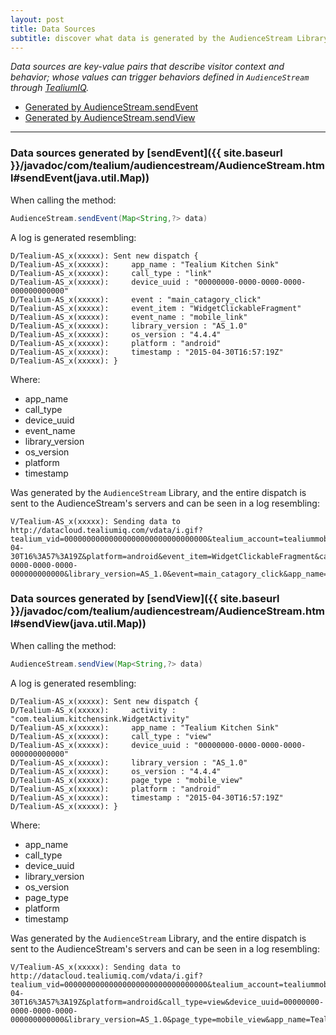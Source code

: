 ```yaml
---
layout: post
title: Data Sources
subtitle: discover what data is generated by the AudienceStream Library  
---
```


*Data sources are key-value pairs that describe visitor context and behavior; whose values can trigger behaviors defined in ```AudienceStream``` through [TealiumIQ](https://my.tealiumiq.com).*

* [Generated by AudienceStream.sendEvent](data-sources.html#send-event)
* [Generated by AudienceStream.sendView](data-sources.html#send-view)

<hr/>

<!--more-->

### <a id="send-event"></a>Data sources generated by [sendEvent]({{ site.baseurl }}/javadoc/com/tealium/audiencestream/AudienceStream.html#sendEvent(java.util.Map))

When calling the method:
 
```java
AudienceStream.sendEvent(Map<String,?> data)
```

A log is generated resembling: 

```
D/Tealium-AS_x(xxxxx): Sent new dispatch {
D/Tealium-AS_x(xxxxx):     app_name : "Tealium Kitchen Sink"
D/Tealium-AS_x(xxxxx):     call_type : "link"
D/Tealium-AS_x(xxxxx):     device_uuid : "00000000-0000-0000-0000-000000000000"
D/Tealium-AS_x(xxxxx):     event : "main_catagory_click"
D/Tealium-AS_x(xxxxx):     event_item : "WidgetClickableFragment"
D/Tealium-AS_x(xxxxx):     event_name : "mobile_link"
D/Tealium-AS_x(xxxxx):     library_version : "AS_1.0"
D/Tealium-AS_x(xxxxx):     os_version : "4.4.4"
D/Tealium-AS_x(xxxxx):     platform : "android"
D/Tealium-AS_x(xxxxx):     timestamp : "2015-04-30T16:57:19Z"
D/Tealium-AS_x(xxxxx): }
```

Where: 

* app_name
* call_type
* device_uuid
* event_name
* library_version
* os_version
* platform
* timestamp

Was generated by the ```AudienceStream``` Library, and the entire dispatch is sent to the AudienceStream's servers and can be seen in a log resembling:

```
V/Tealium-AS_x(xxxxx): Sending data to http://datacloud.tealiumiq.com/vdata/i.gif?tealium_vid=00000000000000000000000000000000&tealium_account=tealiummobile&tealium_profile=main&timestamp=2015-04-30T16%3A57%3A19Z&platform=android&event_item=WidgetClickableFragment&call_type=link&device_uuid=00000000-0000-0000-0000-000000000000&library_version=AS_1.0&event=main_catagory_click&app_name=Tealium%20Kitchen%20Sink&event_name=mobile_link&os_version=4.4.4
```

### <a id="send-view"></a>Data sources generated by [sendView]({{ site.baseurl }}/javadoc/com/tealium/audiencestream/AudienceStream.html#sendView(java.util.Map))

When calling the method:

```java
AudienceStream.sendView(Map<String,?> data)
```

A log is generated resembling: 

```
D/Tealium-AS_x(xxxxx): Sent new dispatch {
D/Tealium-AS_x(xxxxx):     activity : "com.tealium.kitchensink.WidgetActivity"
D/Tealium-AS_x(xxxxx):     app_name : "Tealium Kitchen Sink"
D/Tealium-AS_x(xxxxx):     call_type : "view"
D/Tealium-AS_x(xxxxx):     device_uuid : "00000000-0000-0000-0000-000000000000"
D/Tealium-AS_x(xxxxx):     library_version : "AS_1.0"
D/Tealium-AS_x(xxxxx):     os_version : "4.4.4"
D/Tealium-AS_x(xxxxx):     page_type : "mobile_view"
D/Tealium-AS_x(xxxxx):     platform : "android"
D/Tealium-AS_x(xxxxx):     timestamp : "2015-04-30T16:57:19Z"
D/Tealium-AS_x(xxxxx): }
```

Where: 

* app_name
* call_type
* device_uuid
* library_version
* os_version
* page_type
* platform
* timestamp

Was generated by the ```AudienceStream``` Library, and the entire dispatch is sent to the AudienceStream's servers and can be seen in a log resembling:

```
V/Tealium-AS_x(xxxxx): Sending data to http://datacloud.tealiumiq.com/vdata/i.gif?tealium_vid=00000000000000000000000000000000&tealium_account=tealiummobile&tealium_profile=main&timestamp=2015-04-30T16%3A57%3A19Z&platform=android&call_type=view&device_uuid=00000000-0000-0000-0000-000000000000&library_version=AS_1.0&page_type=mobile_view&app_name=Tealium%20Kitchen%20Sink&activity=com.tealium.kitchensink.WidgetActivity&os_version=4.4.4
```